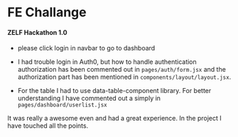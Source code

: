 # FE Challange

#### ZELF Hackathon 1.0

- please click login in navbar to go to dashboard

- I had trouble login in Auth0, but how to handle authentication authorization has been commented out in `pages/auth/form.jsx` and the authorization part has been mentioned in `components/layout/layout.jsx`.
- For the table I had to use data-table-component library. For better understanding I have commented out a simply in `pages/dashboard/userlist.jsx`

It was really a awesome even and had a great experience. In the project I have touched all the points.
